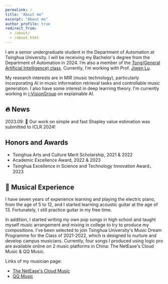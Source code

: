 ```yaml
---
permalink: /
title: "About me"
excerpt: "About me"
author_profile: true
redirect_from: 
  - /about/
  - /about.html
---
```


I am a senior undergraduate student in the Department of Automation at Tsinghua University. I will be receiving my Bachelor's degree from the Department of Automation in 2024. I’m also a member of the [Tong(General Artificial Intelligence) class](https://tongclass.ac.cn/author/baotong-tian/). Currently, I'm working with Prof. [Jiwen Lu](http://ivg.au.tsinghua.edu.cn/Jiwen_Lu/).

My research interests are in MIR (music technology), particularly incorporating AI in music information retrieval tasks and controllable music generation. I also have some interest in deep learning theory. I'm currently working in [i-VisionGroup](http://ivg.au.tsinghua.edu.cn/) on explainable AI.

## 🔥 News

2023.09: 🎉 Our work on simple and fast Shapley value estimation was submitted to ICLR 2024!

## Honors and Awards

- Tsinghua Arts and Culture Merit Scholarship, 2021 & 2022
- Academic Excellence Award, 2022 & 2023
- Tsinghua Excellence in Science and Technology Innovation Award， 2023
  
## 🎼 Musical Experience

I have seven years of experience learning and playing the electric piano, from the age of 5 to 12, and I started learning acoustic guitar at the age of 13. Fortunately, I still practice guitar in my free time.

In addition, I started writing my own pop songs in high school and taught myself music arrangement and mixing in college to try to produce my compositions. I've been selected to join Tsinghua University's Music Dream Programme for the Class of 2021-2022, which is designed to nurture and develop campus musicians. Currently, four songs I produced using logic pro are available online on 2 music platforms in China: The NetEase's Cloud Music & QQ Music.

Links of my musician page:

- [The NetEase's Cloud Music](https://music.163.com/#/artist?id=46787439&userid=258166682)
- [QQ Music](https://y.qq.com/n/ryqq/singer/002MQd2E1rAROe)
